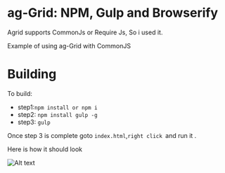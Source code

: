 
ag-Grid: NPM, Gulp and Browserify
==============
Agrid supports CommonJs or Require Js, So i used it.

Example of using ag-Grid with CommonJS

Building
==============

To build:
-  step1:`npm install or npm i`
- step2: `npm install gulp -g`
- step3: `gulp`

Once step 3 is complete goto `index.html`,`right click `and run it . 

Here is how it should look 

![Alt text](/agriddemo/screen1 "Screen 1")



